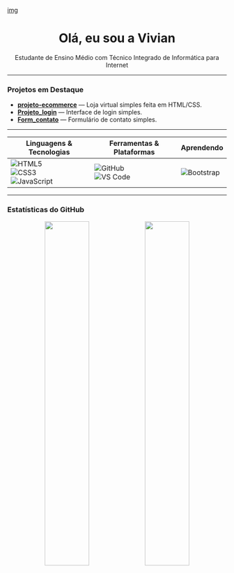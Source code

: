 [img](https://media0.giphy.com/media/v1.Y2lkPTc5MGI3NjExMnM3eWlqa2ZpbWpzbGhjZmE2MWx4c3Jwejg1YXMzaW9wc21oN3NnZSZlcD12MV9naWZzX3NlYXJjaCZjdD1n/289zYOgHrJisGDdfXD/giphy.gif)

<h1 align="center">Olá, eu sou a Vivian</h1>

<p align="center">
 Estudante de Ensino Médio com Técnico Integrado de Informática para Internet<br>
</p>

---

### Projetos em Destaque

- [**projeto-ecommerce**](https://github.com/VivianOAlmeida/projeto-ecommerce) — Loja virtual simples feita em HTML/CSS.
- [**Projeto_login**](https://github.com/VivianOAlmeida/Projeto_login) — Interface de login simples.
- [**Form_contato**](https://github.com/VivianOAlmeida/form_contato) — Formulário de contato simples.

---

| Linguagens & Tecnologias                                                                                                                                                                                                                                                                                                             | Ferramentas & Plataformas                                                                                                                                                                                                          | Aprendendo                                                                                                                                                                                                                  |
| ------------------------------------------------------------------------------------------------------------------------------------------------------------------------------------------------------------------------------------------------------------------------------------------------------------------------------------ | ---------------------------------------------------------------------------------------------------------------------------------------------------------------------------------------------------------------------------------- | --------------------------------------------------------------------------------------------------------------------------------------------------------------------------------------------------------------------------- |
| ![HTML5](https://img.shields.io/badge/HTML5-E34F26?style=for-the-badge\&logo=html5\&logoColor=white) <br> ![CSS3](https://img.shields.io/badge/CSS3-1572B6?style=for-the-badge\&logo=css3\&logoColor=white) <br> ![JavaScript](https://img.shields.io/badge/JavaScript-F7DF1E?style=for-the-badge\&logo=javascript\&logoColor=black) | ![GitHub](https://img.shields.io/badge/GitHub-181717?style=for-the-badge\&logo=github\&logoColor=white) <br> ![VS Code](https://img.shields.io/badge/VS_Code-007ACC?style=for-the-badge\&logo=visual-studio-code\&logoColor=white) | ![Bootstrap](https://img.shields.io/badge/Bootstrap-563D7C?style=for-the-badge\&logo=bootstrap\&logoColor=white) |


---

### Estatísticas do GitHub

<p align="center">
  <img src="https://github-readme-stats.vercel.app/api?username=VivianOAlmeida&show_icons=true&theme=github_dark" width="45%" />
  <img src="https://github-readme-streak-stats.herokuapp.com/?user=VivianOAlmeida&theme=github-dark-blue" width="45%" />
</p>
